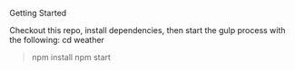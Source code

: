 Getting Started

Checkout this repo, install dependencies, then start the gulp process with the following:
cd weather

> npm install
> npm start

